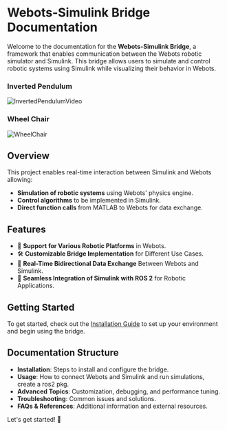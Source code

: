 # Webots-Simulink Bridge Documentation

Welcome to the documentation for the **Webots-Simulink Bridge**, a framework that enables communication between the Webots robotic simulator and Simulink. This bridge allows users to simulate and control robotic systems using Simulink while visualizing their behavior in Webots.

### Inverted Pendulum

![InvertedPendulumVideo](./assets/videos/inverted_pendulum/inverted_pendulum.gif)

### Wheel Chair

![WheelChair](../assets/videos/wheel-chair/video1.gif)

## Overview
This project enables real-time interaction between Simulink and Webots allowing:
- **Simulation of robotic systems** using Webots' physics engine.
- **Control algorithms** to be implemented in Simulink.
- **Direct function calls** from MATLAB to Webots for data exchange.

## Features  
- 🤖 **Support for Various Robotic Platforms** in Webots.  
- 🛠️ **Customizable Bridge Implementation** for Different Use Cases.  
- 🔄 **Real-Time Bidirectional Data Exchange** Between Webots and Simulink.  
- 🚀 **Seamless Integration of Simulink with ROS 2** for Robotic Applications.  

## Getting Started
To get started, check out the [Installation Guide](installation/requirements.md) to set up your environment and begin using the bridge.

## Documentation Structure
- **Installation**: Steps to install and configure the bridge.
- **Usage**: How to connect Webots and Simulink and run simulations, create a ros2 pkg.
- **Advanced Topics**: Customization, debugging, and performance tuning.
- **Troubleshooting**: Common issues and solutions.
- **FAQs & References**: Additional information and external resources.

Let's get started! 🚀
